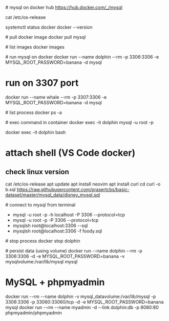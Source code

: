 # mysql on docker hub
https://hub.docker.com/_/mysql

cat /etc/os-release

systemctl status docker
docker --version

# pull docker image
docker pull mysql

# list images
docker images

# run mysql on docker
docker run --name dolphin --rm -p 3306:3306 -e MYSQL_ROOT_PASSWORD=banana -d mysql

# run on 3307 port
docker run --name whale --rm -p 3307:3306 -e MYSQL_ROOT_PASSWORD=banana -d mysql

# list process
docker ps -a

# exec command in container
docker exec -it dolphin mysql -u root -p

docker exec -it dolphin bash

# attach shell (VS Code docker)
## check linux version
cat /etc/os-release
apt update
apt install neovim
apt install curl
cd
curl -o b.sql https://raw.githubusercontent.com/prasertcbs/basic-dataset/master/mysql_data/disney_mysql.sql

# connect to mysql from terminal
* mysql -u root -p -h localhost -P 3306 --protocol=tcp
* mysql -u root -p -P 3306 --protocol=tcp
* mysqlsh root@localhost:3306 --sql
* mysqlsh root@localhost:3306 -f foody.sql

# stop process
docker stop dolphin

# persist data (using volume)
docker run --name dolphin --rm -p 3306:3306 -d -e MYSQL_ROOT_PASSWORD=banana -v mysqlvolume:/var/lib/mysql mysql

# MySQL + phpmyadmin
docker run --rm --name dolphin -v mysql_datavolume:/var/lib/mysql -p 3306:3306 -p 33060:33060/tcp -d -e MYSQL_ROOT_PASSWORD=banana mysql
docker run --rm --name myadmin -d --link dolphin:db -p 8080:80 phpmyadmin/phpmyadmin